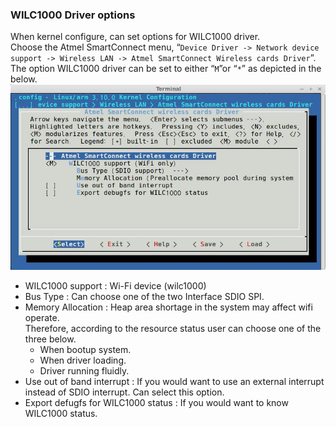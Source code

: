 ### WILC1000 Driver options
When kernel configure, can set options for WILC1000 driver.  
Choose the Atmel SmartConnect menu, “`Device Driver -> Network device support -> Wireless LAN -> Atmel SmartConnect Wireless cards Driver`”. The option WILC1000 driver can be set to either “`M`”or “`*`” as depicted in the below.  
![](https://github.com/atmchrispark/Image/blob/master/kernel_smartconnect.jpg)  

   * WILC1000 support  : Wi-Fi device (wilc1000)  
   * Bus Type          : Can choose one of the two Interface SDIO SPI.  
   * Memory Allocation : Heap area shortage in the system may affect wifi operate.  
Therefore, according to the resource status user can choose one of the three below.  
      * When bootup system.  
      * When driver loading.  
      * Driver running fluidly.  
   * Use out of band interrupt : If you would want to use an external interrupt instead of SDIO interrupt. Can select this option.  
   * Export defugfs for WILC1000 status : If you would want to know WILC1000 status.  
